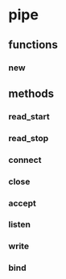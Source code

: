# pipe

## functions

### new


## methods

### read\_start

### read\_stop

### connect

### close

### accept

### listen

### write

### bind

